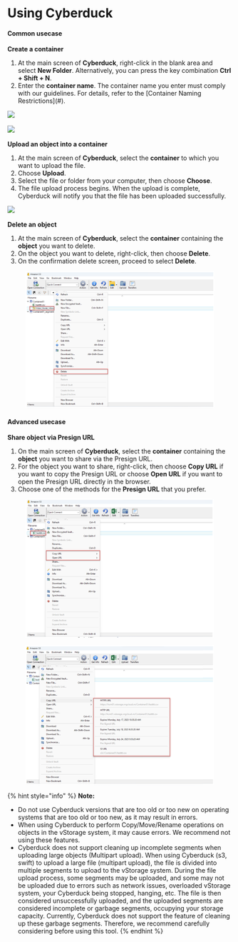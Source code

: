 # Using Cyberduck

#### Common usecase <a href="#usingcyberduck-commonusecase" id="usingcyberduck-commonusecase"></a>

**Create a container**

1. At the main screen of **Cyberduck**, right-click in the blank area and select **New Folder**. Alternatively, you can press the key combination **Ctrl + Shift + N**.
2. Enter the **container name**. The container name you enter must comply with our guidelines. For details, refer to the \[Container Naming Restrictions]\(#).

![](https://contabo.com/blog/wp-content/uploads/2022/12/image-7.png)

![](https://docs.vngcloud.vn/download/attachments/69468442/image2023-7-14\_14-15-57.png?version=1\&modificationDate=1703485380000\&api=v2)

**Upload an object into a container**

1. At the main screen of **Cyberduck**, select the **container** to which you want to upload the file.
2. Choose **Upload**.
3. Select the file or folder from your computer, then choose **Choose**.
4. The file upload process begins. When the upload is complete, Cyberduck will notify you that the file has been uploaded successfully.

![](https://contabo.com/blog/wp-content/uploads/2022/12/image-9.png)

**Delete an object**

1. At the main screen of **Cyberduck**, select the **container** containing the **object** you want to delete.
2. On the object you want to delete, right-click, then choose **Delete**.
3. On the confirmation delete screen, proceed to select **Delete**.

<figure><img src="../../../../../.gitbook/assets/image (8) (1).png" alt=""><figcaption></figcaption></figure>

#### Advanced usecase <a href="#usingcyberduck-advancedusecase" id="usingcyberduck-advancedusecase"></a>

**Share object via Presign URL**

1. On the main screen of **Cyberduck**, select the **container** containing the **object** you want to share via the Presign URL.
2. For the object you want to share, right-click, then choose **Copy URL** if you want to copy the Presign URL or choose **Open URL** if you want to open the Presign URL directly in the browser.
3. Choose one of the methods for the **Presign URL** that you prefer.

<figure><img src="../../../../../.gitbook/assets/image (9) (1).png" alt=""><figcaption></figcaption></figure>

<figure><img src="../../../../../.gitbook/assets/image (10).png" alt=""><figcaption></figcaption></figure>



{% hint style="info" %}
**Note:**

* Do not use Cyberduck versions that are too old or too new on operating systems that are too old or too new, as it may result in errors.
* When using Cyberduck to perform Copy/Move/Rename operations on objects in the vStorage system, it may cause errors. We recommend not using these features.
* Cyberduck does not support cleaning up incomplete segments when uploading large objects (Multipart upload). When using Cyberduck (s3, swift) to upload a large file (multipart upload), the file is divided into multiple segments to upload to the vStorage system. During the file upload process, some segments may be uploaded, and some may not be uploaded due to errors such as network issues, overloaded vStorage system, your Cyberduck being stopped, hanging, etc. The file is then considered unsuccessfully uploaded, and the uploaded segments are considered incomplete or garbage segments, occupying your storage capacity. Currently, Cyberduck does not support the feature of cleaning up these garbage segments. Therefore, we recommend carefully considering before using this tool.
{% endhint %}
